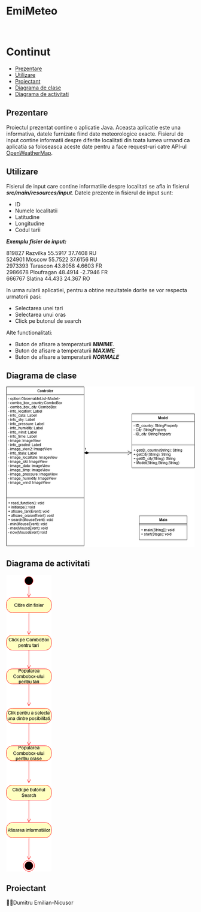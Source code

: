 # EmiMeteo
<br>



# Continut

 - [Prezentare](#prezentare)
 - [Utilizare](#utilizare)
 - [Proiectant](#proiectant)
 - [Diagrama de clase](#diagramaclase)
 - [Diagrama de activitati](#diagramaactiv)	

## Prezentare
Proiectul prezentat contine o aplicatie Java. Aceasta aplicatie este una informativa, datele furnizate fiind date meteorologice exacte. Fisierul de input contine informatii despre diferite localitati din toata lumea urmand ca aplicatia sa foloseasca aceste date pentru a face request-uri catre API-ul [OpenWeatherMap]("https://openweathermap.org/api").

## Utilizare
Fisierul de input care contine informatiile despre localitati se afla in fisierul **_src/main/resources/input_**.
Datele prezente in fisierul de input sunt:

 - ID
 - Numele localitatii
 - Latitudine
 - Longitudine
 - Codul tarii

**_Exemplu fisier de input:_**

819827	Razvilka	55.5917	37.7408	RU<br>
524901	Moscow		55.7522	37.6156	RU<br>
2973393	Tarascon	43.8058	4.6603	FR<br>
2986678	Ploufragan	48.4914	-2.7946	FR<br>
666767	Slatina		44.433	24.367	RO<br>
 
  In urma rularii aplicatiei, pentru a obtine rezultatele dorite se vor respecta urmatorii pasi:
  
 - Selectarea unei tari
 - Selectarea unui oras
 - Click pe butonul de search

Alte functionalitati:

 - Buton de afisare a temperaturii **_MINIME_**.
 - Buton de afisare a temperaturii **_MAXIME_**
 - Buton de afisare a temperaturii **_NORMALE_**


## Diagrama de clase

![Incarcare nereusita](MeteoDiagram.png "Diagrama clase")

## Diagrama de activitati

![Incarcare nereusita](MeteoDiagramactiv.png "Diagrama activitati")
 

## Proiectant
:man_student:Dumitru Emilian-Nicusor



